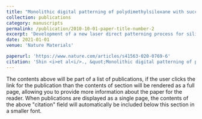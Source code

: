```yaml
---
title: "Monolithic digital patterning of polydimethylsiloxane with successive laser pyrolysis"
collection: publications
category: manuscripts
permalink: /publication/2010-10-01-paper-title-number-2
excerpt: 'Development of a new laser direct patterning process for silicone materials'
date: 2021-01-01
venue: 'Nature Materials'

paperurl: 'https://www.nature.com/articles/s41563-020-0769-6'
citation: 'Shin <i>et al<i/>., &quot;Monolithic digital patterning of polydimethylsiloxane with successive laser pyrolysis,&quot; <i>Nat. Mater.<i/>, 20, <b>2021<b/>.'
---
```


The contents above will be part of a list of publications, if the user clicks the link for the publication than the contents of section will be rendered as a full page, allowing you to provide more information about the paper for the reader. When publications are displayed as a single page, the contents of the above "citation" field will automatically be included below this section in a smaller font.
